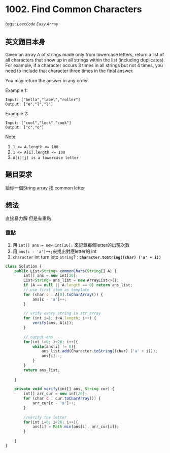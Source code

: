 # 1002. Find Common Characters
###### tags: `LeetCode` `Easy` `Array`

## 英文題目本身
Given an array A of strings made only from lowercase letters, return a list of all characters that show up in all strings within the list (including duplicates).  For example, if a character occurs 3 times in all strings but not 4 times, you need to include that character three times in the final answer.

You may return the answer in any order.

 

Example 1:
```
Input: ["bella","label","roller"]
Output: ["e","l","l"]
```
Example 2:
```
Input: ["cool","lock","cook"]
Output: ["c","o"]
```

Note:

1. `1 <= A.length <= 100`
2. `1 <= A[i].length <= 100`
3. `A[i][j] is a lowercase letter`

## 題目要求
給你一個String array 找 common letter
## 想法
直接暴力解
但是有重點
### 重點
1. 用  `int[] ans = new int[26];` 來記錄每個letter的出現次數
2. 用 `ans[c - 'a']++;`來找出對應letter的 int
3. `character` int turn into `String`?  : **`Character.toString((char) ('a' + i))`**
```javascript
class Solution {
    public List<String> commonChars(String[] A) {
        int[] ans = new int[26];
        List<String> ans_list = new ArrayList<>();
        if (A == null || A.length == 0) return ans_list;
        // use first item as template
        for (char c : A[0].toCharArray()) {
            ans[c - 'a']++;
        }
        
        // vrify every string in str_array
        for (int i=1; i<A.length; i++) {
            verify(ans, A[i]);
        }
        
        // output ans
        for(int i=0; i<26; i++){
            while(ans[i] != 0){
                ans_list.add(Character.toString((char) ('a' + i)));
                ans[i]--;
            }
        }
        return ans_list;
        
    }
    
    private void verify(int[] ans, String cur) {
        int[] arr_cur = new int[26];
        for (char c : cur.toCharArray()) {
            arr_cur[c - 'a']++;
        }
        
        //verify the letter
        for(int i=0; i<26; i++){
            ans[i] = Math.min(ans[i], arr_cur[i]);
        }
      
    }
}
```
